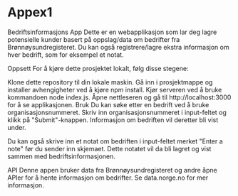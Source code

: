 # Appex1
Bedriftsinformasjons App
Dette er en webapplikasjon som lar deg lagre potensielle kunder basert på oppslag/data om bedrifter fra Brønnøysundregisteret. Du kan også registrere/lagre ekstra informasjon om hver bedrift, som for eksempel et notat.

Oppsett
For å kjøre dette prosjektet lokalt, følg disse stegene:

Klone dette repository til din lokale maskin.
Gå inn i prosjektmappe og installer avhengigheter ved å kjøre npm install.
Kjør serveren ved å bruke kommandoen node index.js.
Åpne nettleseren og gå til http://localhost:3000 for å se applikasjonen.
Bruk
Du kan søke etter en bedrift ved å bruke organisasjonsnummeret. Skriv inn organisasjonsnummeret i input-feltet og klikk på "Submit"-knappen. Informasjon om bedriften vil deretter bli vist under.

Du kan også skrive inn et notat om bedriften i input-feltet merket "Enter a note" før du sender inn skjemaet. Dette notatet vil da bli lagret og vist sammen med bedriftsinformasjonen.

API
Denne appen bruker data fra Brønnøysundregisteret og andre åpne APIer for å hente informasjon om bedrifter. Se data.norge.no for mer informasjon.